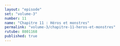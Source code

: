 ```yaml
---
layout: "episode"
set: "volume-3"
number: 11
name: "Chapitre 11 : Héros et monstres"
permalink: "volume-3/chapitre-11-heros-et-monstres"
rutube: 8801168
published: true
---
```

